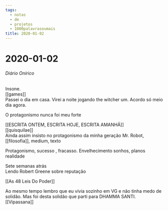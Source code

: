 ```yaml
---
tags:
  - notas
  - de
  - projetos
  - 1000palavrasoumais
title: 2020-01-02  
---
```


# 2020-01-02  

###### Diário Onírico

Insone.  
[[games]]  
Passei o dia em casa. Virei a noite jogando the witcher um. Acordo só meio dia agora.

O protagonismo nunca foi meu forte

[[ESCRITA ONTEM, ESCRITA HOJE, ESCRITA AMANHÃ]]  
[[quisquilae]]  
Ainda assim insisto no protagonismo da minha geração Mr. Robot, [[filosofia]], medium, texto

Protagonismo, sucesso , fracasso. Envelhecimento sonhos, planos realidade

Sete semanas atrás  
Lendo Robert Greene sobre reputação

[[As 48 Leis Do Poder]]

Ao mesmo tempo lembro que eu vivia sozinho em VG e não tinha medo de solidão. Mas foi desta solidão que parti para DHAMMA SANTI.  
[[Vipassana]]
